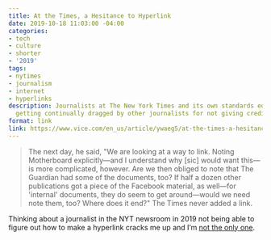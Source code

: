 ```yaml
---
title: At the Times, a Hesitance to Hyperlink
date: 2019-10-18 11:03:00 -04:00
categories:
- tech
- culture
- shorter
- '2019'
tags:
- nytimes
- journalism
- internet
- hyperlinks
description: Journalists at The New York Times and its own standards editor say that
  getting continually dragged by other journalists for not giving credit is embarrassing.
format: link
link: https://www.vice.com/en_us/article/ywaeg5/at-the-times-a-hesitance-to-hyperlink
---
```


> The next day, he said, "We are looking at a way to link. Noting Motherboard explicitly—and I understand why [sic] would want this—is more complicated, however. Are we then obliged to note that The Guardian had some of the documents, too? If half a dozen other publications got a piece of the Facebook material, as well—for 'internal' documents, they do seem to get around—would we need note them, too? Where does it end?" The Times never added a link.

Thinking about a journalist in the NYT newsroom in 2019 not being able to figure out how to make a hyperlink cracks me up and I’m [not the only one](https://twitter.com/roseveleth/status/1184882023694925825).
